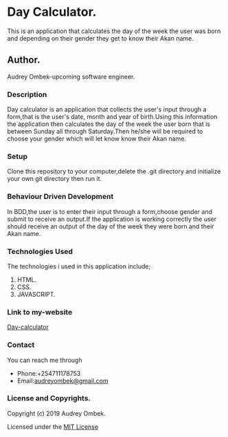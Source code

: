 # Day Calculator.
 This is an application that calculates the day of the week the user was born and depending on their gender they get to know their Akan name.
## Author.
Audrey Ombek-upcoming software engineer.
### Description
Day calculator is an application that collects the user's input through a form,that is the user's date, month and year of birth.Using this information the application then calculates the day of the week the user born that is between Sunday all through Saturday.Then he/she will be required to choose your gender which will let know know their Akan name.
### Setup
Clone this repository to your computer,delete the .git directory and initialize your own git directory then run it.
### Behaviour Driven Development
In BDD,the user is to enter their input through a form,choose gender and submit to receive an output.If the application is working correctly the user should receive an output of the day of the week they were born and their Akan name.
### Technologies Used
The technologies i used in this application include;
1. HTML.
2. CSS.
3. JAVASCRIPT.
### Link to my-website
[Day-calculator](https://audombek.github.io/Day_calculator/)
### Contact
You can reach me through
* Phone:+254711178753
* Email:audreyombek@gmail.com
### License and Copyrights.
Copyright (c) 2019 Audrey Ombek.

Licensed under the [MIT License](LICENSE)



